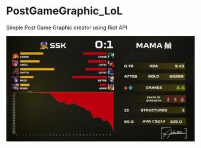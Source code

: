 # PostGameGraphic_LoL
Simple Post Game Graphic creator using Riot API

![Head 2 Head](https://raw.githubusercontent.com/Antos99999/PostGameGraphic_LoL/refs/heads/main/h2h.png)